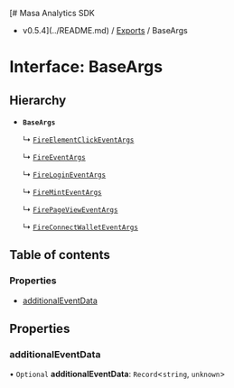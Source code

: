 [# Masa Analytics SDK
 - v0.5.4](../README.md) / [Exports](../modules.md) / BaseArgs

# Interface: BaseArgs

## Hierarchy

- **`BaseArgs`**

  ↳ [`FireElementClickEventArgs`](FireElementClickEventArgs.md)

  ↳ [`FireEventArgs`](FireEventArgs.md)

  ↳ [`FireLoginEventArgs`](FireLoginEventArgs.md)

  ↳ [`FireMintEventArgs`](FireMintEventArgs.md)

  ↳ [`FirePageViewEventArgs`](FirePageViewEventArgs.md)

  ↳ [`FireConnectWalletEventArgs`](FireConnectWalletEventArgs.md)

## Table of contents

### Properties

- [additionalEventData](BaseArgs.md#additionaleventdata)

## Properties

### additionalEventData

• `Optional` **additionalEventData**: `Record`\<`string`, `unknown`\>
